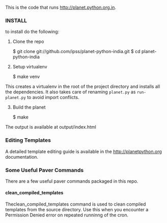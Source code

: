 This is the code that runs http://planet.python.org.in.

### INSTALL
to install do the following:

1. Clone the repo

    $ git clone git://github.com/ipss/planet-python-india.git
    $ cd planet-python-india

2. Setup virtualenv

    $ make venv

This creates a virtualenv in the root of the project directory and installs all the dependencies. It also takes care of renaming `planet.py` as `run-planet.py` to avoid import conflicts.

3. Build the planet

    $ make

The output is available at output/index.html

### Editing Templates
A detailed template editing guide is available in the http://planetpython.org documentation.

### Some Useful Paver Commands
There are a few useful paver commands packaged in this repo.

#### clean_compiled_templates
Theclean_compiled_templates command is used to clean compiled templates from the source directory. Use this when you encounter a Permission Denied error on repeated runninng of the cron. 
